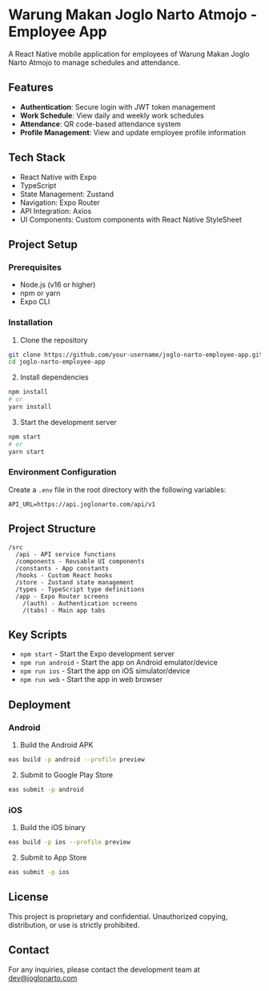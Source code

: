 # Warung Makan Joglo Narto Atmojo - Employee App

A React Native mobile application for employees of Warung Makan Joglo Narto Atmojo to manage schedules and attendance.

## Features

- **Authentication**: Secure login with JWT token management
- **Work Schedule**: View daily and weekly work schedules
- **Attendance**: QR code-based attendance system
- **Profile Management**: View and update employee profile information

## Tech Stack

- React Native with Expo
- TypeScript
- State Management: Zustand
- Navigation: Expo Router
- API Integration: Axios
- UI Components: Custom components with React Native StyleSheet

## Project Setup

### Prerequisites

- Node.js (v16 or higher)
- npm or yarn
- Expo CLI

### Installation

1. Clone the repository
```bash
git clone https://github.com/your-username/joglo-narto-employee-app.git
cd joglo-narto-employee-app
```

2. Install dependencies
```bash
npm install
# or
yarn install
```

3. Start the development server
```bash
npm start
# or
yarn start
```

### Environment Configuration

Create a `.env` file in the root directory with the following variables:

```
API_URL=https://api.joglonarto.com/api/v1
```

## Project Structure

```
/src
  /api - API service functions
  /components - Reusable UI components
  /constants - App constants
  /hooks - Custom React hooks
  /store - Zustand state management
  /types - TypeScript type definitions
  /app - Expo Router screens
    /(auth) - Authentication screens
    /(tabs) - Main app tabs
```

## Key Scripts

- `npm start` - Start the Expo development server
- `npm run android` - Start the app on Android emulator/device
- `npm run ios` - Start the app on iOS simulator/device
- `npm run web` - Start the app in web browser

## Deployment

### Android

1. Build the Android APK
```bash
eas build -p android --profile preview
```

2. Submit to Google Play Store
```bash
eas submit -p android
```

### iOS

1. Build the iOS binary
```bash
eas build -p ios --profile preview
```

2. Submit to App Store
```bash
eas submit -p ios
```

## License

This project is proprietary and confidential. Unauthorized copying, distribution, or use is strictly prohibited.

## Contact

For any inquiries, please contact the development team at dev@joglonarto.com